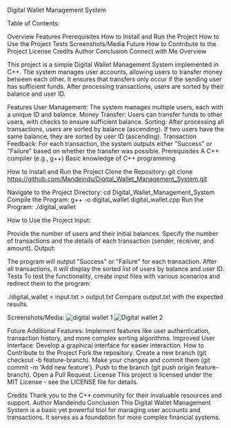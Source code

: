 Digital Wallet Management System

Table of Contents:

Overview
Features
Prerequisites
How to Install and Run the Project
How to Use the Project
Tests
Screenshots/Media
Future
How to Contribute to the Project
License
Credits
Author
Conclusion
Connect with Me
Overview

This project is a simple Digital Wallet Management System implemented in C++. The system manages user accounts, allowing users to transfer money between each other. It ensures that transfers only occur if the sending user has sufficient funds. After processing transactions, users are sorted by their balance and user ID.

Features
User Management: The system manages multiple users, each with a unique ID and balance.
Money Transfer: Users can transfer funds to other users, with checks to ensure sufficient balance.
Sorting: After processing all transactions, users are sorted by balance (ascending). If two users have the same balance, they are sorted by user ID (ascending).
Transaction Feedback: For each transaction, the system outputs either "Success" or "Failure" based on whether the transfer was possible.
Prerequisites
A C++ compiler (e.g., g++)
Basic knowledge of C++ programming

How to Install and Run the Project
Clone the Repository:
git clone https://github.com/Mandeindu/Digital_Wallet_Management_System.git

Navigate to the Project Directory:
cd Digital_Wallet_Management_System
Compile the Program:
g++ -o digital_wallet digital_wallet.cpp
Run the Program:
./digital_wallet


How to Use the Project
Input:

Provide the number of users and their initial balances.
Specify the number of transactions and the details of each transaction (sender, receiver, and amount).
Output:

The program will output "Success" or "Failure" for each transaction.
After all transactions, it will display the sorted list of users by balance and user ID.
Tests
To test the functionality, create input files with various scenarios and redirect them to the program:

./digital_wallet < input.txt > output.txt
Compare output.txt with the expected results.

Screenshots/Media:
![digital wallet 1](https://github.com/user-attachments/assets/6e317f1f-6c82-4da7-8888-73bb4698590b)
![Digital wallet 2](https://github.com/user-attachments/assets/15ab02e1-a2e0-4474-ab5c-d65e3e6c6e03)




Future
Additional Features: Implement features like user authentication, transaction history, and more complex sorting algorithms.
Improved User Interface: Develop a graphical interface for easier interaction.
How to Contribute to the Project
Fork the repository.
Create a new branch (git checkout -b feature-branch).
Make your changes and commit them (git commit -m 'Add new feature').
Push to the branch (git push origin feature-branch).
Open a Pull Request.
License
This project is licensed under the MIT License - see the LICENSE file for details.

Credits
Thank you to the C++ community for their invaluable resources and support.
Author
Mandeindu
Conclusion
This Digital Wallet Management System is a basic yet powerful tool for managing user accounts and transactions. It serves as a foundation for more complex financial systems.
